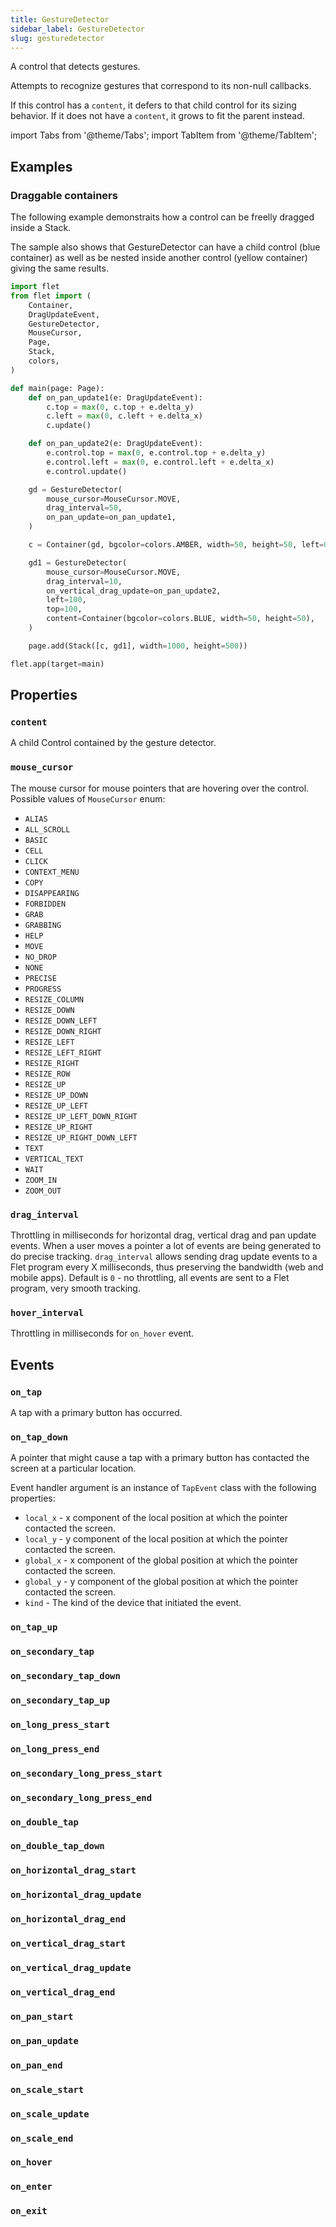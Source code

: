 ```yaml
---
title: GestureDetector
sidebar_label: GestureDetector
slug: gesturedetector
---
```


A control that detects gestures.

Attempts to recognize gestures that correspond to its non-null callbacks.

If this control has a `content`, it defers to that child control for its sizing behavior. If it does not have a `content`, it grows to fit the parent instead.

import Tabs from '@theme/Tabs';
import TabItem from '@theme/TabItem';

## Examples

### Draggable containers

The following example demonstraits how a control can be freelly dragged inside a Stack.

The sample also shows that GestureDetector can have a child control (blue container) as well as be nested inside another control (yellow container) giving the same results.

<Tabs groupId="language">
  <TabItem value="python" label="Python" default>

```python
import flet
from flet import (
    Container,
    DragUpdateEvent,
    GestureDetector,
    MouseCursor,
    Page,
    Stack,
    colors,
)

def main(page: Page):
    def on_pan_update1(e: DragUpdateEvent):
        c.top = max(0, c.top + e.delta_y)
        c.left = max(0, c.left + e.delta_x)
        c.update()

    def on_pan_update2(e: DragUpdateEvent):
        e.control.top = max(0, e.control.top + e.delta_y)
        e.control.left = max(0, e.control.left + e.delta_x)
        e.control.update()

    gd = GestureDetector(
        mouse_cursor=MouseCursor.MOVE,
        drag_interval=50,
        on_pan_update=on_pan_update1,
    )

    c = Container(gd, bgcolor=colors.AMBER, width=50, height=50, left=0, top=0)

    gd1 = GestureDetector(
        mouse_cursor=MouseCursor.MOVE,
        drag_interval=10,
        on_vertical_drag_update=on_pan_update2,
        left=100,
        top=100,
        content=Container(bgcolor=colors.BLUE, width=50, height=50),
    )

    page.add(Stack([c, gd1], width=1000, height=500))

flet.app(target=main)
```
  </TabItem>
</Tabs>

## Properties

### `content`

A child Control contained by the gesture detector.

### `mouse_cursor`

The mouse cursor for mouse pointers that are hovering over the control. Possible values of `MouseCursor` enum:

* `ALIAS`
* `ALL_SCROLL`
* `BASIC`
* `CELL`
* `CLICK`
* `CONTEXT_MENU`
* `COPY`
* `DISAPPEARING`
* `FORBIDDEN`
* `GRAB`
* `GRABBING`
* `HELP`
* `MOVE`
* `NO_DROP`
* `NONE`
* `PRECISE`
* `PROGRESS`
* `RESIZE_COLUMN`
* `RESIZE_DOWN`
* `RESIZE_DOWN_LEFT`
* `RESIZE_DOWN_RIGHT`
* `RESIZE_LEFT`
* `RESIZE_LEFT_RIGHT`
* `RESIZE_RIGHT`
* `RESIZE_ROW`
* `RESIZE_UP`
* `RESIZE_UP_DOWN`
* `RESIZE_UP_LEFT`
* `RESIZE_UP_LEFT_DOWN_RIGHT`
* `RESIZE_UP_RIGHT`
* `RESIZE_UP_RIGHT_DOWN_LEFT`
* `TEXT`
* `VERTICAL_TEXT`
* `WAIT`
* `ZOOM_IN`
* `ZOOM_OUT`

### `drag_interval`

Throttling in milliseconds for horizontal drag, vertical drag and pan update events. When a user moves a pointer a lot of events are being generated to do precise tracking. `drag_interval` allows sending drag update events to a Flet program every X milliseconds, thus preserving the bandwidth (web and mobile apps). Default is `0` - no throttling, all events are sent to a Flet program, very smooth tracking.

### `hover_interval`

Throttling in milliseconds for `on_hover` event.

## Events

### `on_tap`

A tap with a primary button has occurred.

### `on_tap_down`

A pointer that might cause a tap with a primary button has contacted the screen at a particular location.

Event handler argument is an instance of `TapEvent` class with the following properties:

* `local_x` - x component of the local position at which the pointer contacted the screen.
* `local_y` - y component of the local position at which the pointer contacted the screen.
* `global_x` - x component of the global position at which the pointer contacted the screen.
* `global_y` - y component of the global position at which the pointer contacted the screen.
* `kind` - The kind of the device that initiated the event.

### `on_tap_up`

### `on_secondary_tap`

### `on_secondary_tap_down`

### `on_secondary_tap_up`

### `on_long_press_start`

### `on_long_press_end`

### `on_secondary_long_press_start`

### `on_secondary_long_press_end`

### `on_double_tap`

### `on_double_tap_down`

### `on_horizontal_drag_start`

### `on_horizontal_drag_update`

### `on_horizontal_drag_end`

### `on_vertical_drag_start`

### `on_vertical_drag_update`

### `on_vertical_drag_end`

### `on_pan_start`

### `on_pan_update`

### `on_pan_end`

### `on_scale_start`

### `on_scale_update`

### `on_scale_end`

### `on_hover`

### `on_enter`

### `on_exit`